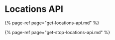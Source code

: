 # Locations API

{% page-ref page="get-locations-api.md" %}

{% page-ref page="get-stop-locations-api.md" %}

